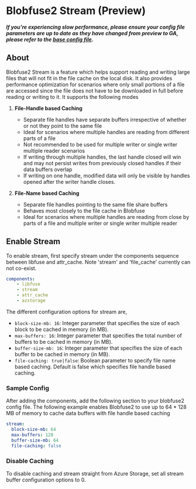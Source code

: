 # Blobfuse2 Stream (Preview)

_**If you're experiencing slow performance, please ensure your config file parameters are up to date as they have changed from preview to GA, please refer to the [base config file](https://github.com/Azure/azure-storage-fuse/blob/main/setup/baseConfig.yaml).**_

## About

Blobfuse2 Stream is a feature which helps support reading and writing large files that will not fit in the file cache on the local disk. It also provides performance optimization for scenarios where only small portions of a file are accessed since the file does not have to be downloaded in full before reading or writing to it. It supports the following modes

1. **File-Handle based Caching**
    - Separate file handles have separate buffers irrespective of whether or not they point to the same file
    - Ideal for scenarios where multiple handles are reading from different parts of a file
    - Not recommended to be used for multiple writer or single writer multiple reader scenarios
    - If writing through multiple handles, the last handle closed will win and may not persist writes from previously closed handles if their data buffers overlap
    - If writing on one handle, modified data will only be visible by handles opened after the writer handle closes. 

2. **File-Name based Caching**
    - Separate file handles pointing to the same file share buffers
    - Behaves most closely to the file cache in Blobfuse
    - Ideal for scenarios where multiple handles are reading from close by parts of a file and multiple writer or single writer multiple reader

## Enable Stream

To enable stream, first specify stream under the components sequence between libfuse and attr_cache. Note 'stream' and 'file_cache' currently can not co-exist.

```yaml
components:
    - libfuse
    - stream
    - attr_cache
    - azstorage
```

The different configuration options for stream are,
- `block-size-mb: 16`: Integer parameter that specifies the size of each block to be cached in memory (in MB). 
- `max-buffers: 16`: Integer parameter that specifies the total number of buffers to be cached in memory (in MB). 
- `buffer-size-mb: 16`: Integer parameter that specifies the size of each buffer to be cached in memory (in MB). 
- `file-caching: true|false`: Boolean parameter to specify file name based caching. Default is false which specifies file handle based caching.

### Sample Config

After adding the components, add the following section to your blobfuse2 config file. The following example enables Blobfuse2 to use up to 64 * 128 MB of memory to cache data buffers with file handle based caching
```yaml
stream:
  block-size-mb: 64
  max-buffers: 128
  buffer-size-mb: 64
  file-caching: false
```

### Disable Caching

To disable caching and stream straight from Azure Storage, set all stream buffer configuration options to 0. 
